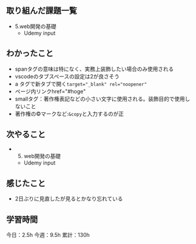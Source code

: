 ## 取り組んだ課題一覧

- 5.web開発の基礎
  - Udemy input

## わかったこと
- spanタグの意味は特になく、実務上装飾したい場合のみ使用される
- vscodeのタブスペースの設定は2が良さそう
- a タグで新タブで開く`target="_blank" rel="noopener"`
- ページ内リンクhref="#hoge"
- smallタグ：著作権表記などの小さい文字に使用される。装飾目的で使用しないこと
- 著作権の©️マークなど:`&copy`と入力するのが正

## 次やること

- 5. web開発の基礎
  - Udemy input

## 感じたこと

- 2日ぶりに見直したが見るとかなり忘れている

## 学習時間

今日：2.5h
今週：9.5h
累計：130h
